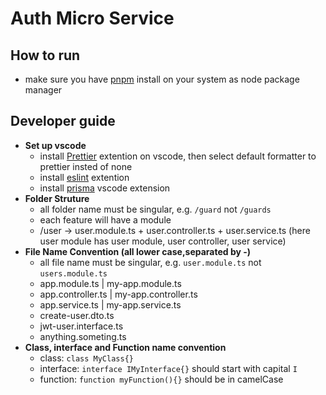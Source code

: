 # Auth Micro Service

## How to run

-   make sure you have [pnpm](https://pnpm.io/) install on your system as node package manager

## Developer guide

-   **Set up vscode**
    -   install [Prettier](https://marketplace.visualstudio.com/items?itemName=esbenp.prettier-vscode) extention on vscode, then select default formatter to prettier insted of none
    -   install [eslint](https://marketplace.visualstudio.com/items?itemName=dbaeumer.vscode-eslint) extention
    -   install [prisma](https://marketplace.visualstudio.com/items?itemName=Prisma.prisma) vscode extension
-   **Folder Struture**
    -   all folder name must be singular, e.g. `/guard` not `/guards`
    -   each feature will have a module
    -   /user -> user.module.ts + user.controller.ts + user.service.ts (here user module has user module, user controller, user service)
-   **File Name Convention (all lower case,separated by -)**
    -   all file name must be singular, e.g. `user.module.ts` not `users.module.ts`
    -   app.module.ts | my-app.module.ts
    -   app.controller.ts | my-app.controller.ts
    -   app.service.ts | my-app.service.ts
    -   create-user.dto.ts
    -   jwt-user.interface.ts
    -   anything.someting.ts
-   **Class, interface and Function name convention**
    -   class: `class MyClass{}`
    -   interface: `interface IMyInterface{}` should start with capital `I`
    -   function: `function myFunction(){}` should be in camelCase
